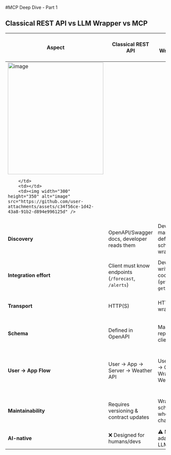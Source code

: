 #MCP Deep Dive - Part 1


<h2>Classical REST API vs LLM Wrapper vs MCP</h2>
  <table>
    <thead>
      <tr>
        <th>Aspect</th>
        <th>Classical REST API</th>
        <th>LLM + Custom Wrapper (No MCP)</th>
        <th>MCP (Model Context Protocol)</th>
      </tr>
    </thead>
    <tbody>
      <tr>
        <td>
          <img width="300" height="350" alt="image" src="https://github.com/user-attachments/assets/02fd486d-b5d1-42c0-aaf6-5d805b4b84c5" />

        </td>
        <td></td>
        <td><img width="300" height="350" alt="image" src="https://github.com/user-attachments/assets/c34f56ce-1d42-43a8-91b2-d894e996125d" />
</td>
      </tr>
      <tr>
        <td><strong>Discovery</strong></td>
        <td>OpenAPI/Swagger docs, developer reads them</td>
        <td>Developer manually defines schemas &amp; wrappers</td>
        <td>Client calls <code>list_tools</code> → server advertises tools dynamically</td>
      </tr>
      <tr>
        <td><strong>Integration effort</strong></td>
        <td>Client must know endpoints (<code>/forecast</code>, <code>/alerts</code>)</td>
        <td>Developer writes glue code (<code>get_forecast</code>, <code>get_alerts</code>)</td>
        <td>Zero glue code: tools + schemas are self-described</td>
      </tr>
      <tr>
        <td><strong>Transport</strong></td>
        <td>HTTP(S)</td>
        <td>HTTP(S) via wrapper</td>
        <td>JSON-RPC (stdio, WebSocket, SSE)</td>
      </tr>
      <tr>
        <td><strong>Schema</strong></td>
        <td>Defined in OpenAPI</td>
        <td>Manually replicated in client code</td>
        <td>JSON Schema returned by server</td>
      </tr>
      <tr>
        <td><strong>User → App Flow</strong></td>
        <td>User → App → Server → Weather API</td>
        <td>User → LLM → Custom Wrapper → Weather API</td>
        <td>User → LLM → MCP Client → MCP Server → Weather API</td>
      </tr>
      <tr>
        <td><strong>Maintainability</strong></td>
        <td>Requires versioning &amp; contract updates</td>
        <td>Wrapper &amp; schema break when API changes</td>
        <td>Server advertises tools, client just re-fetches list</td>
      </tr>
      <tr>
        <td><strong>AI-native</strong></td>
        <td>❌ Designed for humans/devs</td>
        <td>⚠️ Manually adapted for LLMs</td>
        <td>✅ Built for LLMs &amp; agents</td>
      </tr>
    </tbody>
  </table>


